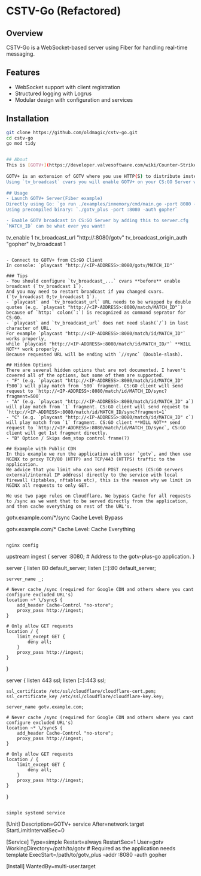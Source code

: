# CSTV-Go (Refactored)

## Overview
CSTV-Go is a WebSocket-based server using Fiber for handling real-time messaging.

## Features
- WebSocket support with client registration
- Structured logging with Logrus
- Modular design with configuration and services

## Installation
```sh
git clone https://github.com/oldmagic/cstv-go.git
cd cstv-go
go mod tidy


## About
This is [GOTV+](https://developer.valvesoftware.com/wiki/Counter-Strike:_Global_Offensive_Broadcast) broadcast server interface for Go(Fiber and Gin).  
  
GOTV+ is an extension of GOTV where you use HTTP(S) to distribute instead of connecting to a regular GOTV. This makes it easy to serve many more clients around the world with high quality GOTV as you can distribute the content with CDN's.  
Using `tv_broadcast` cvars you will enable GOTV+ on your CS:GO Server which will send fragmented data to the GOTV+ ingest (this application) which then serves them to clients which connects to it. The viewer will then watch the feed the same way you would when connecting directly to a GOTV instance.  
  
## Usage
- Launch GOTV+ Server(Fiber example)  
Directly using Go: `go run ./examples/inmemory/cmd/main.go -port 8080 -auth gopher`  
Using precompiled binary: `./gotv_plus -port :8080 -auth gopher`  

- Enable GOTV broadcast in CS:GO Server by adding this to server.cfg  
`MATCH_ID` can be what ever you want!  
```
tv_enable 1
tv_broadcast_url "http://<IP-ADDRESS>:8080/gotv"
tv_broadcast_origin_auth "gopher"
tv_broadcast 1
```

- Connect to GOTV+ from CS:GO Client  
In console: `playcast "http://<IP-ADDRESS>:8080/gotv/MATCH_ID"`  

### Tips
- You should configure `tv_broadcast_...` cvars **before** enable broadcast (`tv_broadcast 1`).  
And you may need to restart broadcast if you changed cvars. (`tv_broadcast 0;tv_broadcast 1`).
- `playcast` and `tv_broadcast_url` URL needs to be wrapped by double quotes (e.g. `playcast "http://<IP-ADDRESS>:8080/match/MATCH_ID"`) because of `http:` colon(`:`) is recognized as command seprator for CS:GO.
- `playcast` and `tv_broadcast_url` does not need slash(`/`) in last character of URL.  
For example `playcast "http://<IP-ADDRESS>:8080/match/id/MATCH_ID"` works properly,  
while `playcast "http://<IP-ADDRESS>:8080/match/id/MATCH_ID/"` **WILL NOT** work properly.  
Because requested URL will be ending with `//sync` (Double-slash).

## Hidden Options
There are several hidden options that are not documented. I haven't covered all of the options, but some of them are supported.   
- "F" (e.g. `playcast "http://<IP-ADDRESS>:8080/match/id/MATCH_ID" f500`) will play match from `500` fragment. CS:GO client will send request to `http://<IP-ADDRESS>:8080/match/id/MATCH_ID/sync?fragment=500`
- "A" (e.g. `playcast "http://<IP-ADDRESS>:8080/match/id/MATCH_ID" a`) will play match from `1` fragment. CS:GO client will send request to `http://<IP-ADDRESS>:8080/match/id/MATCH_ID/sync?fragment=1`
- "C" (e.g. `playcast "http://<IP-ADDRESS>:8080/match/id/MATCH_ID" c`) will play match from `1` fragment. CS:GO client **WILL NOT** send request to `http://<IP-ADDRESS>:8080/match/id/MATCH_ID/sync`, CS:GO client will get 1st fragment directly.
- "B" Option / Skips dem_stop control frame(?)

## Example with Public CDN
In this example we run the application with user `gotv`, and then use NGINX to proxy TCP/80 (HTTP) and TCP/443 (HTTPS) traffic to the application. 
We advice that you limit who can send POST requests (CS:GO servers external/internal IP address) directly to the service with local firewall (iptables, nftables etc), this is the reason why we limit in NGINX all requests to only GET. 

We use two page rules on Cloudflare. We bypass Cache for all requests to /sync as we want that to be served directly from the application, and then cache everything on rest of the URL's. 

```
gotv.example.com/*/sync
Cache Level: Bypass

gotv.example.com/*
Cache Level: Cache Everything
```

nginx config
```
upstream ingest {
        server <IP-ADDRESS>:8080; # Address to the gotv-plus-go application.
}

server {
	listen 80 default_server;
	listen [::]:80 default_server;

	server_name _;

	# Never cache /sync (required for Google CDN and others where you cant configure excluded URL's)
	location ~* \/sync$ {
		add_header Cache-Control "no-store";
		proxy_pass http://ingest;
	}

	# Only allow GET requests
	location / {
		limit_except GET {
			deny all;
		}
		proxy_pass http://ingest;
	}

}

server {
	listen 443 ssl;
	listen [::]:443 ssl;

	ssl_certificate /etc/ssl/cloudflare/cloudflare-cert.pem;
	ssl_certificate_key /etc/ssl/cloudflare/cloudflare-key.key;

	server_name gotv.example.com;

	# Never cache /sync (required for Google CDN and others where you cant configure excluded URL's)
	location ~* \/sync$ {
		add_header Cache-Control "no-store";
		proxy_pass http://ingest;
	}

	# Only allow GET requests
	location / {
		limit_except GET {
			deny all;
		}
		proxy_pass http://ingest;
	}
}
```

simple systemd service
```
[Unit]
Description=GOTV+ service
After=network.target
StartLimitIntervalSec=0

[Service]
Type=simple
Restart=always
RestartSec=1
User=gotv
WorkingDirectory=/path/to/gotv # Required as the application needs template
ExecStart=/path/to/gotv_plus -addr <IP-ADDRESS>:8080 -auth gopher

[Install]
WantedBy=multi-user.target
```
